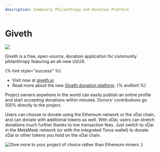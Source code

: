 ```yaml
---
description: Community Philanthropy and Donation Platform
---
```


# Giveth

![](../../.gitbook/assets/giveth1.png)

Giveth is a free, open-source, donation application for community philanthropy featuring an all-new UI/UX.

{% hint style="success" %}
* Visit now at [giveth.io](http://giveth.io/) 
* Read more about the new [Giveth donation platform](https://medium.com/giveth/the-future-of-giving-is-here-d480388a3338).
{% endhint %}

Project owners anywhere in the world can easily publish an online profile and start accepting donations within minutes. Donors’ contributions go 100% directly to the project. 

Users can choose to donate using the Ethereum network or the xDai chain, and can donate with additional tokens as well. With xDai, users can stretch donations much further thanks to low transaction fees.  Just switch to xDai in the MetaMask network \(or with the integrated Torus wallet\) to donate xDai or other tokens you hold on the xDai chain.

![Give more to your project of choice rather than Ethereum miners :\)](../../.gitbook/assets/donations1.png)



